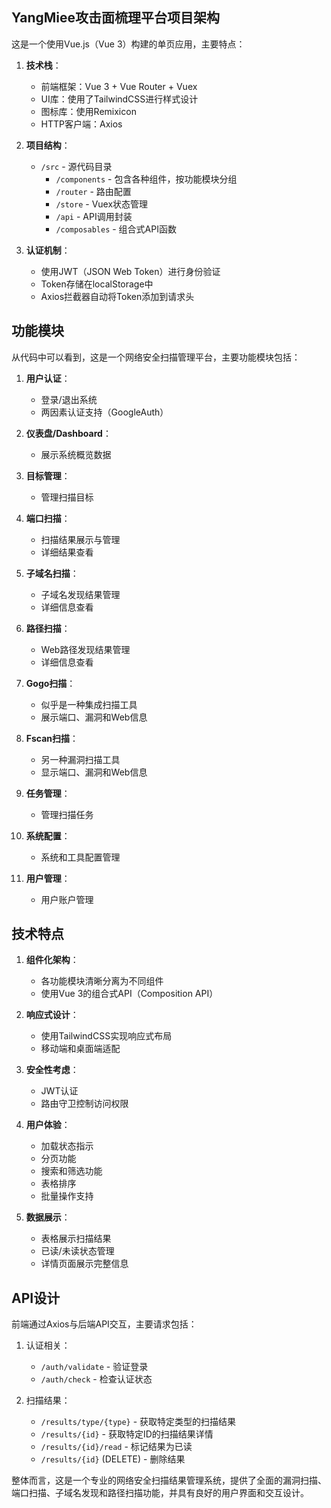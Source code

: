 ## YangMiee攻击面梳理平台项目架构

这是一个使用Vue.js（Vue 3）构建的单页应用，主要特点：

1. **技术栈**：
   - 前端框架：Vue 3 + Vue Router + Vuex
   - UI库：使用了TailwindCSS进行样式设计
   - 图标库：使用Remixicon
   - HTTP客户端：Axios

2. **项目结构**：
   - `/src` - 源代码目录
     - `/components` - 包含各种组件，按功能模块分组
     - `/router` - 路由配置
     - `/store` - Vuex状态管理
     - `/api` - API调用封装
     - `/composables` - 组合式API函数

3. **认证机制**：
   - 使用JWT（JSON Web Token）进行身份验证
   - Token存储在localStorage中
   - Axios拦截器自动将Token添加到请求头

## 功能模块

从代码中可以看到，这是一个网络安全扫描管理平台，主要功能模块包括：

1. **用户认证**：
   - 登录/退出系统
   - 两因素认证支持（GoogleAuth）

2. **仪表盘/Dashboard**：
   - 展示系统概览数据

3. **目标管理**：
   - 管理扫描目标

4. **端口扫描**：
   - 扫描结果展示与管理
   - 详细结果查看

5. **子域名扫描**：
   - 子域名发现结果管理
   - 详细信息查看

6. **路径扫描**：
   - Web路径发现结果管理
   - 详细信息查看

7. **Gogo扫描**：
   - 似乎是一种集成扫描工具
   - 展示端口、漏洞和Web信息

8. **Fscan扫描**：
   - 另一种漏洞扫描工具
   - 显示端口、漏洞和Web信息

9. **任务管理**：
   - 管理扫描任务

10. **系统配置**：
    - 系统和工具配置管理

11. **用户管理**：
    - 用户账户管理

## 技术特点

1. **组件化架构**：
   - 各功能模块清晰分离为不同组件
   - 使用Vue 3的组合式API（Composition API）

2. **响应式设计**：
   - 使用TailwindCSS实现响应式布局
   - 移动端和桌面端适配

3. **安全性考虑**：
   - JWT认证
   - 路由守卫控制访问权限

4. **用户体验**：
   - 加载状态指示
   - 分页功能
   - 搜索和筛选功能
   - 表格排序
   - 批量操作支持

5. **数据展示**：
   - 表格展示扫描结果
   - 已读/未读状态管理
   - 详情页面展示完整信息

## API设计

前端通过Axios与后端API交互，主要请求包括：

1. 认证相关：
   - `/auth/validate` - 验证登录
   - `/auth/check` - 检查认证状态

2. 扫描结果：
   - `/results/type/{type}` - 获取特定类型的扫描结果
   - `/results/{id}` - 获取特定ID的扫描结果详情
   - `/results/{id}/read` - 标记结果为已读
   - `/results/{id}` (DELETE) - 删除结果

整体而言，这是一个专业的网络安全扫描结果管理系统，提供了全面的漏洞扫描、端口扫描、子域名发现和路径扫描功能，并具有良好的用户界面和交互设计。